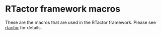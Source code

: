 # RTactor framework macros

These are the macros that are used in the RTactor framework.
Please see [rtactor](https://github.com/rtreactive/rtactor-rs) for details.
